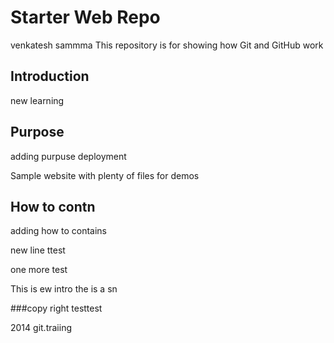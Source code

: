 # Starter Web Repo
venkatesh sammma
This repository is for showing how Git and GitHub work

## Introduction
new learning 
## Purpose
adding purpuse deployment

Sample website with plenty of files for demos

## How to contn

adding how to contains

new line
ttest

one more test

This is ew intro the is a sn


###copy right
testtest

2014 git.traiing 